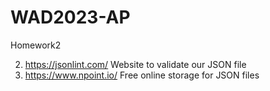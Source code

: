# WAD2023-AP
Homework2

2. https://jsonlint.com/ Website to validate our JSON file
3. https://www.npoint.io/ Free online storage for JSON files

